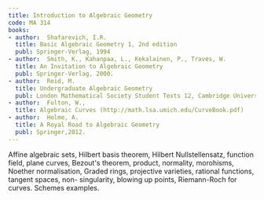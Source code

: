 ```yaml
---
title: Introduction to Algebraic Geometry
code: MA 314
books:
- author:  Shafarevich, I.R.
  title: Basic Algebraic Geometry 1, 2nd edition
  publ: Springer-Verlag, 1994
- author:  Smith, K., Kahanpaa, L., Kekalainen, P., Traves, W.
  title: An Invitation to Algebraic Geometry
  publ: Springer-Verlag, 2000.
- author:  Reid, M.
  title: Undergraduate Algebraic Geometry
  publ: London Mathematical Society Student Texts 12, Cambridge University Press, 1988.
- author:  Fulton, W.,
  title: Algebraic Curves (http://math.lsa.umich.edu/CurveBook.pdf)
- author:  Holme, A.
  title: A Royal Road to Algebraic Geometry
  publ: Springer,2012.
---
```

Affine algebraic sets, Hilbert basis theorem, Hilbert Nullstellensatz, function
field, plane curves, Bezout's theorem, product, normality, morohisms, Noether
normalisation,
Graded rings, projective varieties, rational functions, tangent spaces, non-
singularity, blowing up points, Riemann-Roch for curves.
Schemes examples.
